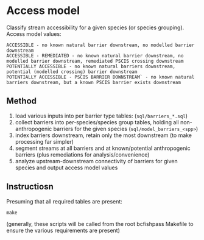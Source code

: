 # Access model

Classify stream accessibility for a given species (or species grouping). Access model values:

```
ACCESSIBLE - no known natural barrier downstream, no modelled barrier downstream
ACCESSIBLE - REMEDIATED - no known natural barrier downstream, no modelled barrier downstream, remediated PSCIS crossing downstream
POTENTIALLY ACCESSIBLE - no known natural barriers downstream, potential (modelled crossing) barrier downstream
POTENTIALLY ACCESSIBLE - PSCIS BARRIER DOWNSTREAM` - no known natural barriers downstream, but a known PSCIS barrier exists downstream
```

## Method

1. load various inputs into per barrier type tables: (`sql/barriers_*.sql`)
2. collect barriers into per-species/species group tables, holding all non-anthropogenic barriers for the given species (`sql/model_barriers_<spp>`)
3. index barriers downstream, retain only the most downstream (to make processing far simpler)
4. segment streams at all barriers and at known/potential anthropogenic barriers (plus remediations for analysis/convenience)
5. analyze upstream-downstream connectivity of barriers for given species and output access model values

## Instructiosn

Presuming that all required tables are present:

    make

(generally, these scripts will be called from the root bcfishpass Makefile to ensure the various requirements are present)
